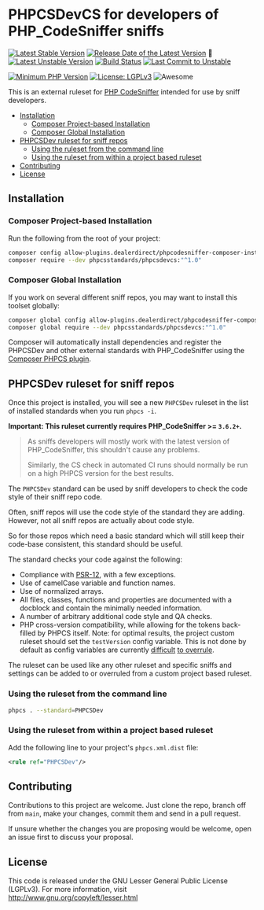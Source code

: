 PHPCSDevCS for developers of PHP_CodeSniffer sniffs
=====================================================

[![Latest Stable Version](https://poser.pugx.org/phpcsstandards/phpcsdevcs/v/stable)](https://packagist.org/packages/phpcsstandards/phpcsdevcs)
[![Release Date of the Latest Version](https://img.shields.io/github/release-date/PHPCSStandards/PHPCSDevCS.svg?maxAge=1800)](https://github.com/PHPCSStandards/PHPCSDevCS/releases)
:construction:
[![Latest Unstable Version](https://img.shields.io/badge/unstable-dev--main-e68718.svg?maxAge=2419200)](https://packagist.org/packages/phpcsstandards/phpcsdevcs#dev-main)
[![Build Status](https://github.com/PHPCSStandards/PHPCSDevCS/actions/workflows/ci.yml/badge.svg)](https://github.com/PHPCSStandards/PHPCSDevCS/actions/workflows/ci.yml)
[![Last Commit to Unstable](https://img.shields.io/github/last-commit/PHPCSStandards/PHPCSDevCS/main.svg)](https://github.com/PHPCSStandards/PHPCSDevCS/commits/main)

[![Minimum PHP Version](https://img.shields.io/packagist/php-v/phpcsstandards/phpcsdevcs.svg?maxAge=3600)](https://packagist.org/packages/phpcsstandards/phpcsdevcs)
[![License: LGPLv3](https://poser.pugx.org/phpcsstandards/phpcsdevcs/license)](https://github.com/PHPCSStandards/PHPCSDevCS/blob/main/LICENSE)
![Awesome](https://img.shields.io/badge/awesome%3F-yes!-brightgreen.svg)


This is an external ruleset for [PHP CodeSniffer](https://github.com/PHPCSStandards/PHP_CodeSniffer) intended for use by sniff developers.

* [Installation](#installation)
    + [Composer Project-based Installation](#composer-project-based-installation)
    + [Composer Global Installation](#composer-global-installation)
* [PHPCSDev ruleset for sniff repos](#phpcsdev-ruleset-for-sniff-repos)
    + [Using the ruleset from the command line](#using-the-ruleset-from-the-command-line)
    + [Using the ruleset from within a project based ruleset](#using-the-ruleset-from-within-a-project-based-ruleset)
* [Contributing](#contributing)
* [License](#license)


Installation
-------------------------------------------

### Composer Project-based Installation

Run the following from the root of your project:
```bash
composer config allow-plugins.dealerdirect/phpcodesniffer-composer-installer true
composer require --dev phpcsstandards/phpcsdevcs:"^1.0"
```

### Composer Global Installation

If you work on several different sniff repos, you may want to install this toolset globally:
```bash
composer global config allow-plugins.dealerdirect/phpcodesniffer-composer-installer true
composer global require --dev phpcsstandards/phpcsdevcs:"^1.0"
```

Composer will automatically install dependencies and register the PHPCSDev and other external standards with PHP_CodeSniffer using the [Composer PHPCS plugin](https://github.com/PHPCSStandards/composer-installer).


PHPCSDev ruleset for sniff repos
------------------------------

Once this project is installed, you will see a new `PHPCSDev` ruleset in the list of installed standards when you run `phpcs -i`.

**Important: This ruleset currently requires PHP_CodeSniffer >= `3.6.2+`.**

> As sniffs developers will mostly work with the latest version of PHP_CodeSniffer, this shouldn't cause any problems.
>
> Similarly, the CS check in automated CI runs should normally be run on a high PHPCS version for the best results.

The `PHPCSDev` standard can be used by sniff developers to check the code style of their sniff repo code.

Often, sniff repos will use the code style of the standard they are adding. However, not all sniff repos are actually about code style.

So for those repos which need a basic standard which will still keep their code-base consistent, this standard should be useful.

The standard checks your code against the following:
* Compliance with [PSR-12](https://www.php-fig.org/psr/psr-12/), with a few exceptions.
* Use of camelCase variable and function names.
* Use of normalized arrays.
* All files, classes, functions and properties are documented with a docblock and contain the minimally needed information.
* A number of arbitrary additional code style and QA checks.
* PHP cross-version compatibility, while allowing for the tokens back-filled by PHPCS itself.
    Note: for optimal results, the project custom ruleset should set the `testVersion` config variable.
    This is not done by default as config variables are currently [difficult](https://github.com/squizlabs/PHP_CodeSniffer/issues/2197) [to overrule](https://github.com/squizlabs/PHP_CodeSniffer/issues/1821).

The ruleset can be used like any other ruleset and specific sniffs and settings can be added to or overruled from a custom project based ruleset.

### Using the ruleset from the command line
```bash
phpcs . --standard=PHPCSDev
```

### Using the ruleset from within a project based ruleset

Add the following line to your project's `phpcs.xml.dist` file:
```xml
<rule ref="PHPCSDev"/>
```


Contributing
-------
Contributions to this project are welcome. Just clone the repo, branch off from `main`, make your changes, commit them and send in a pull request.

If unsure whether the changes you are proposing would be welcome, open an issue first to discuss your proposal.

License
-------
This code is released under the GNU Lesser General Public License (LGPLv3). For more information, visit http://www.gnu.org/copyleft/lesser.html
